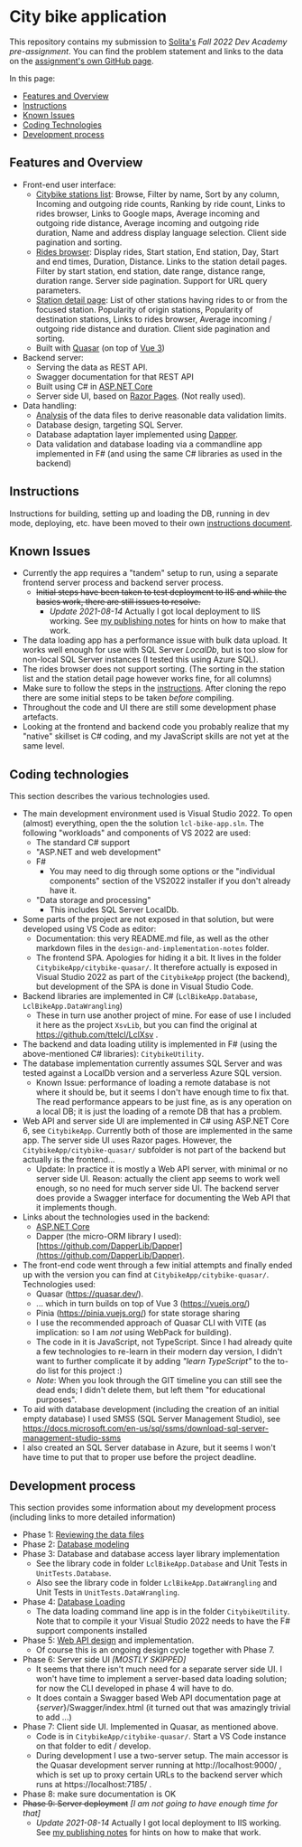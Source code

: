 # City bike application

This repository contains my submission to
[Solita's](https://www.solita.fi/en/)
_Fall 2022 Dev Academy pre-assignment_. You can find the problem statement
and links to the data on the
[assignment's own GitHub page](https://github.com/solita/dev-academy-2022-fall-exercise).

<!-- (see https://github.com/solita/dev-academy-2022-fall-exercise ) -->

In this page:

- [Features and Overview](#features-and-overview)
- [Instructions](#instructions)
- [Known Issues](#known-issues)
- [Coding Technologies](#coding-technologies)
- [Development process](#development-process)

## Features and Overview

- Front-end user interface:
  - [Citybike stations list](design-and-implementation-notes/screenshots.md#stations-list):
    Browse, Filter by name, Sort by any column, 
    Incoming and outgoing ride counts, Ranking by ride count, Links to rides
    browser, Links to Google maps, Average incoming and outgoing ride
    distance, Average incoming and outgoing ride duration, Name and address
    display language selection. Client side pagination and sorting.
  - [Rides browser](design-and-implementation-notes/screenshots.md#rides-browser):
    Display rides, Start station, End station, Day, Start
    and end times, Duration, Distance. Links to the station detail pages. 
    Filter by start station, end station, date range, distance range, 
    duration range. Server side pagination. Support for URL query
    parameters.
  - [Station detail page](design-and-implementation-notes/screenshots.md#single-station-view):
    List of other stations having rides to or from
    the focused station. Popularity of origin stations, Popularity of
    destination stations, Links to rides browser, Average incoming /
    outgoing ride distance and duration. Client side pagination and sorting.
  - Built with [Quasar](https://quasar.dev/) (on top of
    [Vue 3](https://vuejs.org/))
- Backend server:
  - Serving the data as REST API.
  - Swagger documentation for that REST API
  - Built using C# in
  [ASP.NET Core](https://docs.microsoft.com/en-us/aspnet/core/introduction-to-aspnet-core)
  - Server side UI, based on
  [Razor Pages](https://docs.microsoft.com/en-us/aspnet/core/razor-pages/).
  (Not really used).
- Data handling:
  - [Analysis](design-and-implementation-notes/DataReview.md) of the data
  files to derive reasonable data validation limits.
  - Database design, targeting SQL Server.
  - Database adaptation layer implemented using
  [Dapper](https://github.com/DapperLib/Dapper).
  - Data validation and database loading via a commandline app
  implemented in F# (and using the same C# libraries as used in the
  backend)

## Instructions

Instructions for building, setting up and loading the DB, running in
dev mode, deploying, etc. have been moved to their own
[instructions document](instructions.md).

## Known Issues

- Currently the app requires a "tandem" setup to run, using a separate
frontend server process and backend server process.
  - ~~Initial steps have been taken to test deployment to IIS and while
  the basics work, there are still issues to resolve.~~
    - _Update 2021-08-14_ Actually I got local deployment
    to IIS working. See
    [my publishing notes](design-and-implementation-notes/publish-local-iis.md)
    for hints on how to make that work.
- The data loading app has a performance issue with bulk data upload.
It works well enough for use with SQL Server _LocalDb_, but is too slow
for non-local SQL Server instances (I tested this using Azure SQL).
- The rides browser does not support sorting. (The sorting in the
station list and the station detail page however works fine, for
all columns)
- Make sure to follow the steps in the [instructions](#instructions).
After cloning the repo there are some initial steps to be taken
_before_ compiling.
- Throughout the code and UI there are still some development phase
artefacts.
- Looking at the frontend and backend code you probably realize
that my "native" skillset is C# coding, and my JavaScript skills are 
not yet at the same level.

## Coding technologies

This section describes the various technologies used.

- The main development environment used is Visual Studio 2022.
  To open (almost) everything, open the the solution `lcl-bike-app.sln`.
  The following "workloads" and components of VS 2022 are used:
  - The standard C# support
  - "ASP.NET and web development"
  - F#
    - You may need to dig through some options or the "individual
      components" section of the VS2022 installer if you don't
      already have it.
  - "Data storage and processing"
    - This includes SQL Server LocalDb.
- Some parts of the project are not exposed in that solution, but
  were developed using VS Code as editor:
  - Documentation: this very README.md file, as well as the other
    markdown files in the `design-and-implementation-notes` folder.
  - The frontend SPA. Apologies for hiding it a bit. It lives in
    the folder `CitybikeApp/citybike-quasar/`. It therefore actually
    is exposed in Visual Studio 2022 as part of the `CitybikeApp`
    project (the backend), but development of the SPA is done in
    Visual Studio Code.
- Backend libraries are implemented in C# (`LclBikeApp.Database`,
  `LclBikeApp.DataWrangling`)
  - These in turn use another project of mine. For ease
    of use I included it here as the project `XsvLib`, but you can
    find the original at https://github.com/ttelcl/LclXsv .
- The backend and data loading utility is implemented in F# (using the
  above-mentioned C# libraries): `CitybikeUtility`.
- The database implementation currently assumes SQL Server and was
  tested against a LocalDb version and a serverless Azure SQL version.
  - Known Issue: performance of loading a remote database is not where it
    should be, but it seems I don't have enough time to fix that. The
    read performance appears to be just fine, as is any operation on a
    local DB; it is just the loading of a remote DB that has a problem.
- Web API and server side UI are implemented in C# using ASP.NET Core 6,
  see `CitybikeApp`. Currently both of those are implemented in the same
  app. The server side UI uses Razor pages.
  However, the `CitybikeApp/citybike-quasar/` subfolder is not part of the
  backend but actually is the frontend...
  - Update: In practice it is mostly a Web API server, with minimal or
    no server side UI. Reason: actually the client app seems to work
    well enough, so no need for much server side UI.
    The backend server does provide a Swagger interface for documenting
    the Web API that it implements though.
- Links about the technologies used in the backend:
  - [ASP.NET Core](https://docs.microsoft.com/en-us/aspnet/core/introduction-to-aspnet-core)
  - Dapper (the micro-ORM library I used): [https://github.com/DapperLib/Dapper](https://github.com/DapperLib/Dapper).
- The front-end code went through a few initial attempts and finally
  ended up with the version you can find at `CitybikeApp/citybike-quasar/`.
  Technologies used:
  - Quasar (https://quasar.dev/).
  - ... which in turn builds on top of Vue 3 (https://vuejs.org/)
  - Pinia (https://pinia.vuejs.org/) for state storage sharing
  - I use the recommended approach of Quasar CLI with VITE (as
    implication: so I am _not_ using WebPack for building).
  - The code in it is JavaScript, not TypeScript. Since I had already
    quite a few technologies to re-learn in their modern day version,
    I didn't want to further complicate it by adding _"learn TypeScript"_
    to the to-do list for this project :)
  - _Note_: When you look through the GIT timeline you can still see
    the dead ends; I didn't delete them, but left them "for educational
    purposes".
- To aid with database development (including the creation of an initial empty
  database) I used SMSS (SQL Server Management Studio), see
  https://docs.microsoft.com/en-us/sql/ssms/download-sql-server-management-studio-ssms
- I also created an SQL Server database in Azure, but it seems I won't have
  time to put that to proper use before the project deadline.

## Development process

This section provides some information about my development process (including
links to more detailed information)

- Phase 1: [Reviewing the data files](design-and-implementation-notes/DataReview.md)
- Phase 2: [Database modeling](design-and-implementation-notes/DataModel.md)
- Phase 3: Database and database access layer library implementation
  - See the library code in folder `LclBikeApp.Database` and Unit Tests in `UnitTests.Database`.
  - Also see the library code in folder `LclBikeApp.DataWrangling` and Unit Tests in
    `UnitTests.DataWrangling`.
- Phase 4: [Database Loading](design-and-implementation-notes/DatabaseLoading.md)
  - The data loading command line app is in the folder `CitybikeUtility`. Note that
    to compile it your Visual Studio 2022 needs to have the F# support components installed
- Phase 5: [Web API design](design-and-implementation-notes/WebApiDesign.md) and implementation.
  - Of course this is an ongoing design cycle together with Phase 7.
- Phase 6: Server side UI _\[MOSTLY SKIPPED\]_
  - It seems that there isn't much need for a separate server side UI. I won't have
    time to implement a server-based data loading solution; for now the CLI developed
    in phase 4 will have to do.
  - It does contain a Swagger based Web API documentation page at {_server_}/Swagger/index.html
    (it turned out that was amazingly trivial to add ...)
- Phase 7: Client side UI. Implemented in Quasar, as mentioned above.
  - Code is in `CitybikeApp/citybike-quasar/`. Start a VS Code instance on that folder
    to edit / develop.
  - During development I use a two-server setup. The main accessor is the Quasar
    development server running at htt<span>p:/</span>/localhost:9000/ , which is set up
    to proxy certain URLs to the backend server which runs at htt<span>ps:/</span>/localhost:7185/ .
- Phase 8: make sure documentation is OK
- ~~Phase 9: Server deployment~~ _\[I am not going to have enough time for that\]_
  - _Update 2021-08-14_ Actually I got local deployment
    to IIS working. See
    [my publishing notes](design-and-implementation-notes/publish-local-iis.md)
    for hints on how to make that work.
